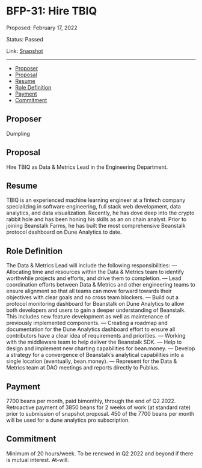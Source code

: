 # BFP-31: Hire TBIQ

Proposed: February 17, 2022

Status: Passed

Link: [Snapshot](https://snapshot.org/#/beanstalkfarms.eth/proposal/0x3b5d1a9dacaad7d64496c8e7c1ab8cbc91ded4658fba2922556ad1d12690da23)

---

- [Proposer](#proposer)
- [Proposal](#proposal)
- [Resume](#resume)
- [Role Definition](#role-definition)
- [Payment](#payment)
- [Commitment](#commitment)

## Proposer

Dumpling

## Proposal

Hire TBIQ as Data & Metrics Lead in the Engineering Department.

## Resume

TBIQ is an experienced machine learning engineer at a fintech company specializing in software engineering, full stack web development, data analytics, and data visualization. Recently, he has dove deep into the crypto rabbit hole and has been honing his skills as an on chain analyst. Prior to joining Beanstalk Farms, he has built the most comprehensive Beanstalk protocol dashboard on Dune Analytics to date.

## Role Definition

The Data & Metrics Lead will include the following responsibilities:
— Allocating time and resources within the Data & Metrics team to identify worthwhile projects and efforts, and drive them to completion.
— Lead coordination efforts between Data & Metrics and other engineering teams to ensure alignment so that all teams can move forward towards their objectives with clear goals and no cross team blockers.
— Build out a protocol monitoring dashboard for Beanstalk on Dune Analytics to allow both developers and users to gain a deeper understanding of Beanstalk. This includes new feature development as well as maintenance of previously implemented components.
— Creating a roadmap and documentation for the Dune Analytics dashboard effort to ensure all contributors have a clear idea of requirements and priorities.
— Working with the middleware team to help deliver the Beanstalk SDK.
— Help to design and implement new charting capabilities for bean.money.
— Develop a strategy for a convergence of Beanstalk’s analytical capabilities into a single location (eventually, bean.money).
— Represent for the Data & Metrics team at DAO meetings and reports directly to Publius.

## Payment

7700 beans per month, paid bimonthly, through the end of Q2 2022. Retroactive payment of 3850 beans for 2 weeks of work (at standard rate) prior to submission of snapshot proposal. 450 of the 7700 beans per month will be used for a dune analytics pro subscription.

## Commitment

Minimum of 20 hours/week. To be renewed in Q2 2022 and beyond if there is mutual interest. At-will.
